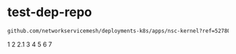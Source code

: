 # test-dep-repo

```bash
github.com/networkservicemesh/deployments-k8s/apps/nsc-kernel?ref=527809167b81bc141f0d221405f3f8ea6e85287c
```

1
2
2.1
3
4
5
6
7
